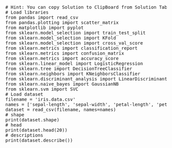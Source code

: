 <pre class="file" data-target="clipboard">
# Hint: You can copy Solution to ClipBoard from Solution Tab
# Load libraries
from pandas import read_csv
from pandas.plotting import scatter_matrix
from matplotlib import pyplot
from sklearn.model_selection import train_test_split
from sklearn.model_selection import KFold
from sklearn.model_selection import cross_val_score
from sklearn.metrics import classification_report
from sklearn.metrics import confusion_matrix
from sklearn.metrics import accuracy_score
from sklearn.linear_model import LogisticRegression
from sklearn.tree import DecisionTreeClassifier
from sklearn.neighbors import KNeighborsClassifier
from sklearn.discriminant_analysis import LinearDiscriminantAnalysis
from sklearn.naive_bayes import GaussianNB
from sklearn.svm import SVC
# Load dataset
filename = 'iris.data.csv'
names = ['sepal-length', 'sepal-width', 'petal-length', 'petal-width', 'class']
dataset = read_csv(filename, names=names)
# shape
print(dataset.shape)
# head
print(dataset.head(20))
# descriptions
print(dataset.describe())

</pre>
